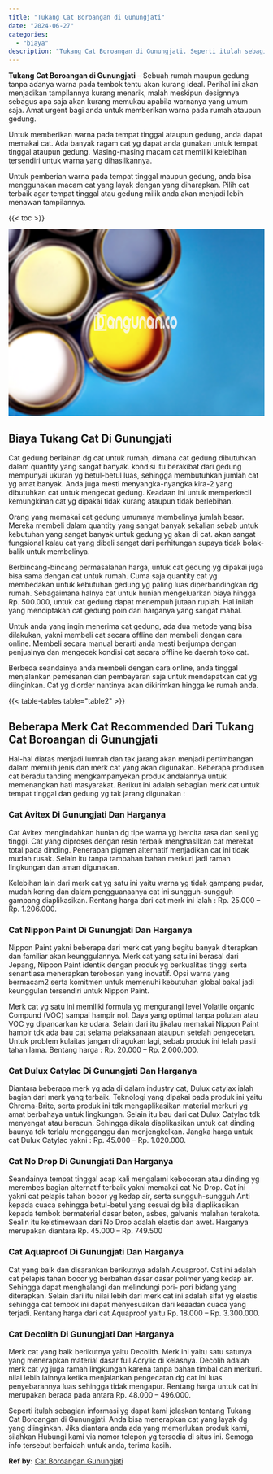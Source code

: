 ```yaml
---
title: "Tukang Cat Boroangan di Gunungjati"
date: "2024-06-27"
categories: 
  - "biaya"
description: "Tukang Cat Boroangan di Gunungjati. Seperti itulah sebagian informasi yg dapat kami jelaskan tentang Tukang Cat Boroangan di Gunungjati. Anda bisa menerapkan..."
---
```


**Tukang Cat Boroangan di Gunungjati** – Sebuah rumah maupun gedung tanpa adanya warna pada tembok tentu akan kurang ideal. Perihal ini akan menjadikan tampilannya kurang menarik, malah meskipun designnya sebagus apa saja akan kurang memukau apabila warnanya yang umum saja. Amat urgent bagi anda untuk memberikan warna pada rumah ataupun gedung.

Untuk memberikan warna pada tempat tinggal ataupun gedung, anda dapat memakai cat. Ada banyak ragam cat yg dapat anda gunakan untuk tempat tinggal ataupun gedung. Masing-masing macam cat memiliki kelebihan tersendiri untuk warna yang dihasilkannya.

Untuk pemberian warna pada tempat tinggal maupun gedung, anda bisa menggunakan macam cat yang layak dengan yang diharapkan. Pilih cat terbaik agar tempat tinggal atau gedung milik anda akan menjadi lebih menawan tampilannya.

{{< toc >}}

![Tukang Cat Boroangan di Gunungjati](/images/jasa-cat-murah37.png)

## Biaya Tukang Cat Di Gunungjati

Cat gedung berlainan dg cat untuk rumah, dimana cat gedung dibutuhkan dalam quantity yang sangat banyak. kondisi itu berakibat dari gedung mempunyai ukuran yg betul-betul luas, sehingga membutuhkan jumlah cat yg amat banyak. Anda juga mesti menyangka-nyangka kira-2 yang dibutuhkan cat untuk mengecat gedung. Keadaan ini untuk memperkecil kemungkinan cat yg dipakai tidak kurang ataupun tidak berlebihan.

Orang yang memakai cat gedung umumnya membelinya jumlah besar. Mereka membeli dalam quantity yang sangat banyak sekalian sebab untuk kebutuhan yang sangat banyak untuk gedung yg akan di cat. akan sangat fungsional kalau cat yang dibeli sangat dari perhitungan supaya tidak bolak-balik untuk membelinya.

Berbincang-bincang permasalahan harga, untuk cat gedung yg dipakai juga bisa sama dengan cat untuk rumah. Cuma saja quantity cat yg membedakan untuk kebutuhan gedung yg paling luas diperbandingkan dg rumah. Sebagaimana halnya cat untuk hunian mengeluarkan biaya hingga Rp. 500.000, untuk cat gedung dapat menempuh jutaan rupiah. Hal inilah yang menciptakan cat gedung poin dari harganya yang sangat mahal.

Untuk anda yang ingin menerima cat gedung, ada dua metode yang bisa dilakukan, yakni membeli cat secara offline dan membeli dengan cara online. Membeli secara manual berarti anda mesti berjumpa dengan penjualnya dan mengecek kondisi cat secara offline ke daerah toko cat.

Berbeda seandainya anda membeli dengan cara online, anda tinggal menjalankan pemesanan dan pembayaran saja untuk mendapatkan cat yg diinginkan. Cat yg diorder nantinya akan dikirimkan hingga ke rumah anda.

{{< table-tables table="table2" >}}

## Beberapa Merk Cat Recommended Dari Tukang Cat Boroangan di Gunungjati

Hal-hal diatas menjadi lumrah dan tak jarang akan menjadi pertimbangan dalam memilih jenis dan merk cat yang akan digunakan. Beberapa produsen cat beradu tanding mengkampanyekan produk andalannya untuk memenangkan hati masyarakat. Berikut ini adalah sebagian merk cat untuk tempat tinggal dan gedung yg tak jarang digunakan :

### Cat Avitex Di Gunungjati Dan Harganya

Cat Avitex mengindahkan hunian dg tipe warna yg bercita rasa dan seni yg tinggi. Cat yang diproses dengan resin terbaik menghasilkan cat merekat total pada dinding. Penerapan pigmen alternatif menjadikan cat ini tidak mudah rusak. Selain itu tanpa tambahan bahan merkuri jadi ramah lingkungan dan aman digunakan.

Kelebihan lain dari merk cat yg satu ini yaitu warna yg tidak gampang pudar, mudah kering dan dalam pengguanaanya cat ini sungguh-sungguh gampang diaplikasikan. Rentang harga dari cat merk ini ialah : Rp. 25.000 – Rp. 1.206.000.

### Cat Nippon Paint Di Gunungjati Dan Harganya

Nippon Paint yakni beberapa dari merk cat yang begitu banyak diterapkan dan familiar akan keunggulannya. Merk cat yang satu ini berasal dari Jepang, Nippon Paint identik dengan produk yg berkualitas tinggi serta senantiasa menerapkan terobosan yang inovatif. Opsi warna yang bermacam2 serta komitmen untuk memenuhi kebutuhan global bakal jadi keunggulan tersendiri untuk Nippon Paint.

Merk cat yg satu ini memiliki formula yg mengurangi level Volatile organic Compund (VOC) sampai hampir nol. Daya yang optimal tanpa polutan atau VOC yg dipancarkan ke udara. Selain dari itu jikalau memakai Nippon Paint hampir tdk ada bau cat selama pelaksanaan ataupun setelah pengecetan. Untuk problem kulaitas jangan diragukan lagi, sebab produk ini telah pasti tahan lama. Bentang harga : Rp. 20.000 – Rp. 2.000.000.

### Cat Dulux Catylac Di Gunungjati Dan Harganya

Diantara beberapa merk yg ada di dalam industry cat, Dulux catylax ialah bagian dari merk yang terbaik. Teknologi yang dipakai pada produk ini yaitu Chroma-Brite, serta produk ini tdk mengaplikasikan material merkuri yg amat berbahaya untuk lingkungan. Selain itu bau dari cat Dulux Catylac tdk menyengat atau beracun. Sehingga dikala diaplikasikan untuk cat dinding baunya tdk terlalu mengganggu dan menjengkelkan. Jangka harga untuk cat Dulux Catylac yakni : Rp. 45.000 – Rp. 1.020.000.

### Cat No Drop Di Gunungjati Dan Harganya

Seandainya tempat tinggal acap kali mengalami kebocoran atau dinding yg merembes bagian alternatif terbaik yakni memakai cat No Drop. Cat ini yakni cat pelapis tahan bocor yg kedap air, serta sungguh-sungguh Anti kepada cuaca sehingga betul-betul yang sesuai dg bila diaplikasikan kepada tembok bermaterial dasar beton, asbes, galvanis malahan terakota. Sealin itu keistimewaan dari No Drop adalah elastis dan awet. Harganya merupakan diantara Rp. 45.000 – Rp. 749.500

### Cat Aquaproof Di Gunungjati Dan Harganya

Cat yang baik dan disarankan berikutnya adalah Aquaproof. Cat ini adalah cat pelapis tahan bocor yg berbahan dasar dasar polimer yang kedap air. Sehingga dapat menghalangi dan melindungi pori- pori bidang yang diterapkan. Selain dari itu nilai lebih dari merk cat ini adalah sifat yg elastis sehingga cat tembok ini dapat menyesuaikan dari keaadan cuaca yang terjadi. Rentang harga dari cat Aquaproof yaitu Rp. 18.000 – Rp. 3.300.000.

### Cat Decolith Di Gunungjati Dan Harganya

Merk cat yang baik berikutnya yaitu Decolith. Merk ini yaitu satu satunya yang menerapkan material dasar full Acrylic di kelasnya. Decolih adalah merk cat yg juga ramah lingkungan karena tanpa bahan timbal dan merkuri. nilai lebih lainnya ketika menjalankan pengecatan dg cat ini luas penyebarannya luas sehingga tidak mengapur. Rentang harga untuk cat ini merupakan berada pada antara Rp. 48.000 – 496.000.

Seperti itulah sebagian informasi yg dapat kami jelaskan tentang Tukang Cat Boroangan di Gunungjati. Anda bisa menerapkan cat yang layak dg yang diinginkan. Jika diantara anda ada yang memerlukan produk kami, silahkan Hubungi kami via nomor telepon yg tersedia di situs ini. Semoga info tersebut berfaidah untuk anda, terima kasih.

**Ref by:** [Cat Boroangan Gunungjati](https://id.wikipedia.org/wiki/Cat)
